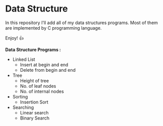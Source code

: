 # Data Structure

In this repository I'll add all of my data structures programs. Most of them are implemented by C programming language.

Enjoy! :+1:

**Data Structure Programs :**

- Linked List
  - Insert at begin and end
   - Delete from begin and end
- Tree
  - Height of tree
  - No. of leaf nodes
  - No. of internal nodes
- Sorting
  - Insertion Sort
- Searching
  - Linear search
  - Binary Search

